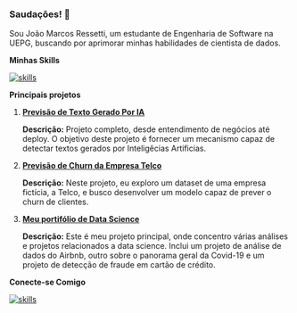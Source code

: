 ### Saudações! 👋

Sou João Marcos Ressetti, um estudante de Engenharia de Software na UEPG, buscando por aprimorar minhas habilidades de cientista de dados.

**Minhas Skills**

[![skills](https://skillicons.dev/icons?i=py,cpp&perline=2)](https://skillicons.dev)

**Principais projetos**

1. **[Previsão de Texto Gerado Por IA](https://github.com/joaomr7/ai_text_generated_detection)**
   
    **Descrição:** Projeto completo, desde entendimento de negócios até deploy. O objetivo deste projeto é fornecer um mecanismo capaz de detectar textos gerados por Inteligêcias Artificias.

3. **[Previsão de Churn da Empresa Telco](https://github.com/joaomr7/previsao-de-churn-telco)**
  
    **Descrição:** Neste projeto, eu exploro um dataset de uma empresa fictícia, a Telco, e busco desenvolver um modelo capaz de prever o churn de clientes.

4. **[Meu portifólio de Data Science](https://github.com/joaomr7/portfolio-data-science)**
  
    **Descrição:** Este é meu projeto principal, onde concentro várias análises e projetos relacionados a data science. Inclui um projeto de análise de dados do Airbnb, outro sobre o panorama geral da Covid-19 e um projeto de detecção de fraude em cartão de crédito.

**Conecte-se Comigo**

[![skills](https://skillicons.dev/icons?i=linkedin)](https://www.linkedin.com/in/joao-marcos-ressetti)
